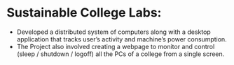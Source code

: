 # Sustainable College Labs: 
- Developed a distributed system of computers along with a desktop application that tracks user’s activity and machine’s power
consumption.
- The Project also involved creating a webpage to monitor and control (sleep / shutdown / logoff) all the PCs of a college from a
single screen.
